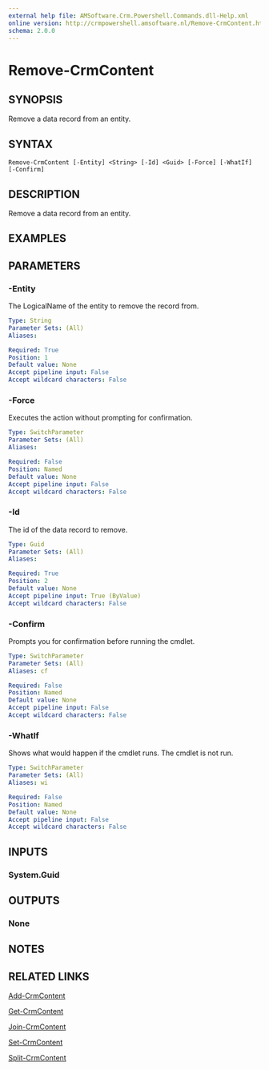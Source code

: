 ```yaml
---
external help file: AMSoftware.Crm.Powershell.Commands.dll-Help.xml
online version: http://crmpowershell.amsoftware.nl/Remove-CrmContent.html
schema: 2.0.0
---
```


# Remove-CrmContent

## SYNOPSIS
Remove a data record from an entity.

## SYNTAX

```
Remove-CrmContent [-Entity] <String> [-Id] <Guid> [-Force] [-WhatIf] [-Confirm]
```

## DESCRIPTION
Remove a data record from an entity.

## EXAMPLES


## PARAMETERS

### -Entity
The LogicalName of the entity to remove the record from.

```yaml
Type: String
Parameter Sets: (All)
Aliases: 

Required: True
Position: 1
Default value: None
Accept pipeline input: False
Accept wildcard characters: False
```

### -Force
Executes the action without prompting for confirmation.

```yaml
Type: SwitchParameter
Parameter Sets: (All)
Aliases: 

Required: False
Position: Named
Default value: None
Accept pipeline input: False
Accept wildcard characters: False
```

### -Id
The id of the data record to remove.

```yaml
Type: Guid
Parameter Sets: (All)
Aliases: 

Required: True
Position: 2
Default value: None
Accept pipeline input: True (ByValue)
Accept wildcard characters: False
```

### -Confirm
Prompts you for confirmation before running the cmdlet.

```yaml
Type: SwitchParameter
Parameter Sets: (All)
Aliases: cf

Required: False
Position: Named
Default value: None
Accept pipeline input: False
Accept wildcard characters: False
```

### -WhatIf
Shows what would happen if the cmdlet runs.
The cmdlet is not run.

```yaml
Type: SwitchParameter
Parameter Sets: (All)
Aliases: wi

Required: False
Position: Named
Default value: None
Accept pipeline input: False
Accept wildcard characters: False
```

## INPUTS

### System.Guid

## OUTPUTS

### None

## NOTES

## RELATED LINKS

[Add-CrmContent](Add-CrmContent.md)

[Get-CrmContent](Get-CrmContent.md)

[Join-CrmContent](Join-CrmContent.md)

[Set-CrmContent](Set-CrmContent.md)

[Split-CrmContent](Split-CrmContent.md)
